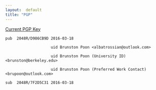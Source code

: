 ```yaml
---
layout:  default
title: "PGP"
---
```


[Current PGP Key](http://brunston.io/pgp/key.txt)

    pub  2048R/D986CB9D 2016-03-18
    
                        uid Brunston Poon <albatrossian@outlook.com>
                        
                        uid Brunston Poon (University ID) <brunston@berkeley.edu>
                        
                        uid Brunston Poon (Preferred Work Contact) <brupoon@outlook.com>

    sub  2048R/7F2D5C31 2016-03-18  
